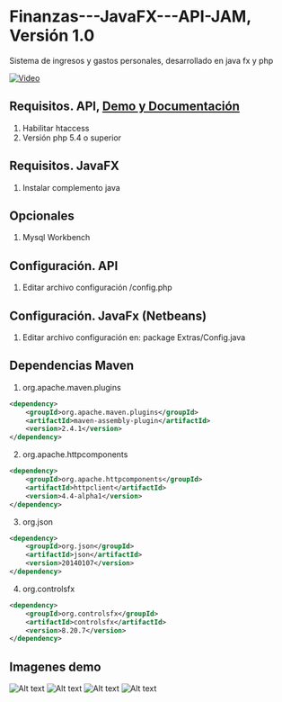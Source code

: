 Finanzas---JavaFX---API-JAM, Versión 1.0
===========================
Sistema de ingresos y gastos personales, desarrollado en java fx y php

[![Video](http://img.youtube.com/vi/f-_zzRUEBrQ/0.jpg)](http://youtu.be/f-_zzRUEBrQ)

Requisitos. API, [Demo y Documentación](http://dvdeveloper.github.io/JAM/)
--------------------------------------
1. Habilitar htaccess
2. Versión php 5.4 o superior

Requisitos. JavaFX
--------------------------------------
1. Instalar complemento java

Opcionales
--------------------------------------
1. Mysql Workbench

Configuración. API
--------------------------------------
1. Editar archivo configuración /config.php

Configuración. JavaFx (Netbeans)
--------------------------------------
1. Editar archivo configuración en: package Extras/Config.java

Dependencias Maven
--------------------------------------
1. org.apache.maven.plugins

```xml
<dependency>
    <groupId>org.apache.maven.plugins</groupId>
    <artifactId>maven-assembly-plugin</artifactId>
    <version>2.4.1</version>
</dependency>
```

2. org.apache.httpcomponents

```xml
<dependency>
    <groupId>org.apache.httpcomponents</groupId>
    <artifactId>httpclient</artifactId>
    <version>4.4-alpha1</version>
</dependency>
```

3. org.json

```xml
<dependency>
    <groupId>org.json</groupId>
    <artifactId>json</artifactId>
    <version>20140107</version>
</dependency>
```

4. org.controlsfx

```xml
<dependency>
    <groupId>org.controlsfx</groupId>
    <artifactId>controlsfx</artifactId>
    <version>8.20.7</version>
</dependency>
```

Imagenes demo
--------------------------------------
![Alt text](http://dvdeveloper.com/demo-images/fximagen1.png "Imagen 1")
![Alt text](http://dvdeveloper.com/demo-images/fximagen2.png "Imagen 2")
![Alt text](http://dvdeveloper.com/demo-images/fximagen3.png "Imagen 3")
![Alt text](http://dvdeveloper.com/demo-images/fximagen4.png "Imagen 4")

